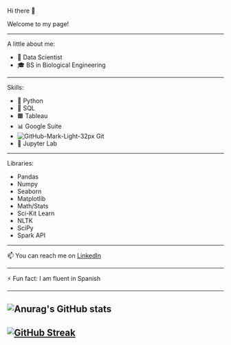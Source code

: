 Hi there 👋

Welcome to my page!

---
A little about me:
- 🌱  Data Scientist
- 🎓  BS in Biological Engineering
---
Skills:
- 🐍  Python
- 🎈  SQL
- 🟧  Tableau
- 📊  Google Suite
- ![GitHub-Mark-Light-32px](https://user-images.githubusercontent.com/85951186/132585794-0924cb96-c727-4eaf-841b-632c3c5b5657.png)  Git
- 📒  Jupyter Lab
---
Libraries:
- Pandas
- Numpy
- Seaborn
- Matplotlib
- Math/Stats
- Sci-Kit Learn
- NLTK
- SciPy
- Spark API
---

📫  You can reach me on [LinkedIn](https://www.linkedin.com/in/adamcodytalbot/)

---

⚡  Fun fact: I am fluent in Spanish

---
![Anurag's GitHub stats](https://github-readme-stats.vercel.app/api?username=adam-talbot&show_icons=true&theme=dark&hide=stars,prs,issues)
---
[![GitHub Streak](https://github-readme-streak-stats.herokuapp.com/?user=adam-talbot&theme=dark)](https://git.io/streak-stats)
--
